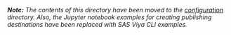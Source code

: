 _**Note:** The contents of this directory have been moved to the [configuration](../configuration) directory. 
Also, the Jupyter notebook examples for creating publishing destinations have been replaced with SAS Viya CLI examples._